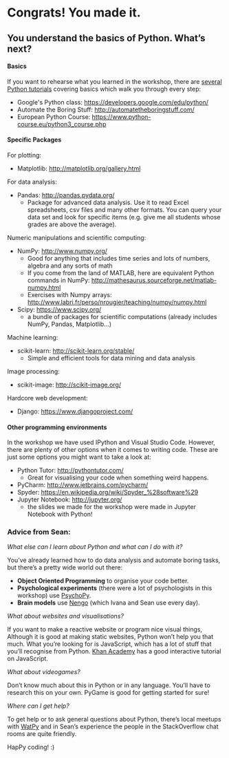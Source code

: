 # Congrats! You made it.
## You understand the basics of Python. What’s next?


#### Basics
If you want to rehearse what you learned in the workshop, there are [several Python tutorials](https://wiki.python.org/moin/BeginnersGuide/Programmers) covering basics which walk you through every step:
- Google's Python class: https://developers.google.com/edu/python/
- Automate the Boring Stuff: http://automatetheboringstuff.com/
- European Python Course: https://www.python-course.eu/python3_course.php

#### Specific Packages
For plotting:
- Matplotlib: http://matplotlib.org/gallery.html 

For data analysis:
- Pandas: http://pandas.pydata.org/
  - Package for advanced data analysis. Use it to read Excel spreadsheets, csv files and many other formats. You can query your data set and look for specific items (e.g. give me all students whose grades are above the average).

Numeric manipulations and scientific computing:
- NumPy: http://www.numpy.org/
  - Good for anything that includes time series and lots of numbers, algebra and any sorts of math
  - If you come from the land of MATLAB, here are equivalent Python commands in NumPy: http://mathesaurus.sourceforge.net/matlab-numpy.html
  - Exercises with Numpy arrays: http://www.labri.fr/perso/nrougier/teaching/numpy/numpy.html
- Scipy: https://www.scipy.org/
  - a bundle of packages for scientific computations (already includes NumPy, Pandas, Matplotlib...) 

Machine learning:
- scikit-learn: http://scikit-learn.org/stable/
  - Simple and efficient tools for data mining and data analysis
  
Image processing:
- scikit-image: http://scikit-image.org/

Hardcore web development:
- Django: https://www.djangoproject.com/
 
#### Other programming environments
In the workshop we have used IPython and Visual Studio Code. However, there are plenty of other options when it comes to writing code. These are just some options you might want to take a look at:
- Python Tutor: http://pythontutor.com/
  - Great for visualising your code when something weird happens.
- PyCharm: http://www.jetbrains.com/pycharm/
- Spyder: https://en.wikipedia.org/wiki/Spyder_%28software%29
- Jupyter Notebook: http://jupyter.org/
  - the slides we made for the workshop were made in Jupyter Notebook with Python! 

### Advice from Sean:

*What else can I learn about Python and what can I do with it?*

You’ve already learned how to do data analysis and automate boring tasks, but there’s a pretty wide world out there:

- **Object Oriented Programming** to organise your code better.
- **Psychological experiments** (there were a lot of psychologists in this workshop) use [PsychoPy](http://www.psychopy.org/).
- **Brain models** use [Nengo](https://github.com/nengo/nengo) (which Ivana and Sean use every day).

*What about websites and visualisations?*

If you want to make a reactive website or program nice visual things, Although it is good at making static websites, Python won’t help you that much. What you’re looking for is JavaScript, which has a lot of stuff that you’ll recognise from Python. [Khan Academy](https://www.khanacademy.org/) has a good interactive tutorial on JavaScript.

*What about videogames?*

Don’t know much about this in Python or in any language. You’ll have to research this on your own. PyGame is good for getting started for sure!

*Where can I get help?*

To get help or to ask general questions about Python, there’s local meetups with [WatPy](http://watpy.ca/) and in Sean’s experience the people in the StackOverflow chat rooms are quite friendly.


HapPy coding! :)
